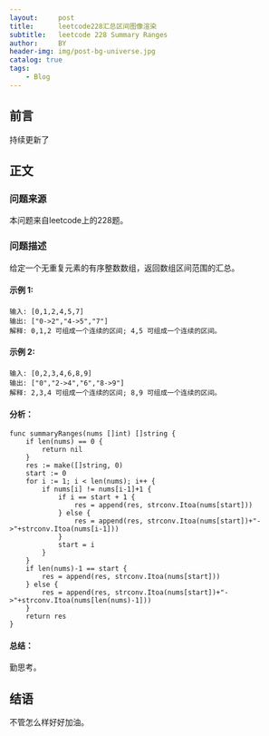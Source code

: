 ```yaml
---
layout:     post
title:      leetcode228汇总区间图像渲染
subtitle:   leetcode 228 Summary Ranges
author:     BY
header-img: img/post-bg-universe.jpg
catalog: true
tags:
    - Blog
---
```



## 前言

持续更新了

## 正文

### 问题来源

本问题来自leetcode上的228题。 

### 问题描述

给定一个无重复元素的有序整数数组，返回数组区间范围的汇总。 

#### 示例 1:
```
输入: [0,1,2,4,5,7]
输出: ["0->2","4->5","7"]
解释: 0,1,2 可组成一个连续的区间; 4,5 可组成一个连续的区间。
```

#### 示例 2:
```
输入: [0,2,3,4,6,8,9]
输出: ["0","2->4","6","8->9"]
解释: 2,3,4 可组成一个连续的区间; 8,9 可组成一个连续的区间。
```

#### 分析：  
```
func summaryRanges(nums []int) []string {
    if len(nums) == 0 {
        return nil
    }
    res := make([]string, 0)
    start := 0
    for i := 1; i < len(nums); i++ {
        if nums[i] != nums[i-1]+1 {
            if i == start + 1 {
                res = append(res, strconv.Itoa(nums[start]))
            } else {
                res = append(res, strconv.Itoa(nums[start])+"->"+strconv.Itoa(nums[i-1]))
            }
            start = i
        }
    }
    if len(nums)-1 == start {
        res = append(res, strconv.Itoa(nums[start]))
    } else {
        res = append(res, strconv.Itoa(nums[start])+"->"+strconv.Itoa(nums[len(nums)-1]))
    }
    return res
}
```

#### 总结：
勤思考。  

## 结语
不管怎么样好好加油。
